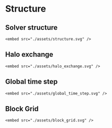 
# Structure

## Solver structure

```@raw html
<embed src="./assets/structure.svg" />
```

## Halo exchange

```@raw html
<embed src="./assets/halo_exchange.svg" />
```

## Global time step

```@raw html
<embed src="./assets/global_time_step.svg" />
```

## Block Grid

```@raw html
<embed src="./assets/block_grid.svg" />
```
